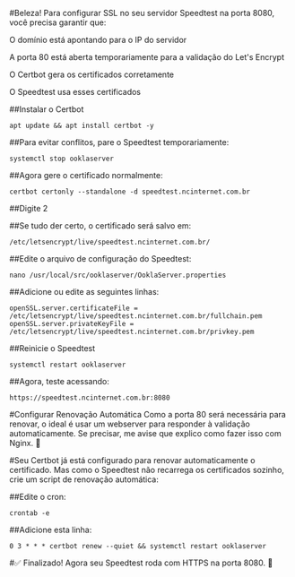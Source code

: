 
#Beleza! Para configurar SSL no seu servidor Speedtest na porta 8080, você precisa garantir que:

O domínio está apontando para o IP do servidor

A porta 80 está aberta temporariamente para a validação do Let's Encrypt

O Certbot gera os certificados corretamente

O Speedtest usa esses certificados



##Instalar o Certbot
```
apt update && apt install certbot -y
```

##Para evitar conflitos, pare o Speedtest temporariamente:
```
systemctl stop ooklaserver
```
##Agora gere o certificado normalmente:
```
certbot certonly --standalone -d speedtest.ncinternet.com.br
```
##Digite 2

##Se tudo der certo, o certificado será salvo em:
```
/etc/letsencrypt/live/speedtest.ncinternet.com.br/
```
##Edite o arquivo de configuração do Speedtest:
```
nano /usr/local/src/ooklaserver/OoklaServer.properties
```
##Adicione ou edite as seguintes linhas:
```
openSSL.server.certificateFile = /etc/letsencrypt/live/speedtest.ncinternet.com.br/fullchain.pem
openSSL.server.privateKeyFile = /etc/letsencrypt/live/speedtest.ncinternet.com.br/privkey.pem
```
##Reinicie o Speedtest
```
systemctl restart ooklaserver
```
##Agora, teste acessando:
```
https://speedtest.ncinternet.com.br:8080
```


#Configurar Renovação Automática
Como a porta 80 será necessária para renovar, o ideal é usar um webserver para responder à validação automaticamente. Se precisar, me avise que explico como fazer isso com Nginx. 🚀



#Seu Certbot já está configurado para renovar automaticamente o certificado.
Mas como o Speedtest não recarrega os certificados sozinho, crie um script de renovação automática:

##Edite o cron:
```
crontab -e
```

##Adicione esta linha:
```
0 3 * * * certbot renew --quiet && systemctl restart ooklaserver
```

#✅ Finalizado!
Agora seu Speedtest roda com HTTPS na porta 8080. 🚀
